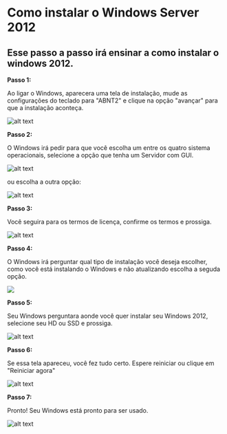 # **Como instalar o Windows Server 2012**

## Esse passo a passo irá ensinar a como instalar o windows 2012.

**Passo 1:**

Ao ligar o Windows, aparecera uma tela de instalação, mude as configurações do teclado para "ABNT2" e clique na opção "avançar" para que a instalação aconteça.

![alt text](1.png)

**Passo 2:**

O Windows irá pedir para que você escolha um entre os quatro sistema operacionais, selecione a opção que tenha um Servidor com GUI.

![alt text](2.1.png)

ou escolha a outra opção:

![alt text](2.2.png)

**Passo 3:**

Você seguira para os termos de licença, confirme os termos e prossiga.

![alt text](3.png)

**Passo 4:**

O Windows irá perguntar qual tipo de instalação você deseja escolher, como você está instalando o Windows e não atualizando escolha a seguda opção.

![](4.png)

**Passo 5:**

Seu Windows perguntara aonde você quer instalar seu Windows 2012, selecione seu HD ou SSD e prossiga.

![alt text](5.png)

**Passo 6:**

Se essa tela apareceu, você fez tudo certo. Espere reiniciar ou clique em "Reiniciar agora"

![alt text](6.png)

**Passo 7:**

Pronto! Seu Windows está pronto para ser usado.

![alt text](7.png)
